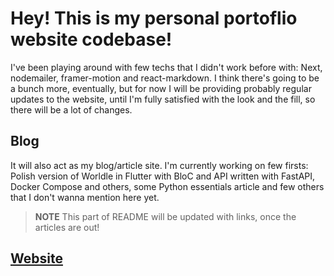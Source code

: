 # Hey! This is my personal portoflio website codebase! 

I've been playing around with few techs that I didn't work before with: Next, nodemailer, framer-motion and react-markdown. I think there's going to be a bunch more, eventually, but for now I will be providing probably regular updates to the website, until I'm fully satisfied with the look and the fill, so there will be a lot of changes.

## Blog

It will also act as my blog/article site. I'm currently working on few firsts: Polish version of Worldle in Flutter with BloC and API written with FastAPI, Docker Compose and others, some Python essentials article and few others that I don't wanna mention here yet. 

> **NOTE** This part of README will be updated with links, once the articles are out!

## [Website](dawid-ciechowski-portfolio.vercel.app)

